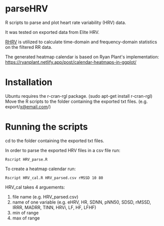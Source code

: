 # parseHRV
R scripts to parse and plot heart rate variability (HRV) data.

It was tested on exported data from Elite HRV.

[RHRV](https://rhrv.r-forge.r-project.org/) is utilized to calculate time-domain and frequency-domain statistics on the filtered RR data.

The generated heatmap calendar is based on Ryan Plant's implementation: https://ryanplant.netlify.app/post/calendar-heatmaps-in-ggplot/

# Installation
Ubuntu requires the r-cran-rgl package. (sudo apt-get install r-cran-rgl)
Move the R scripts to the folder containing the exported txt files. (e.g. export/x@email.com/)

# Running the scripts
cd to the folder containing the exported txt files.

In order to parse the exported HRV files in a csv file run:

`Rscript HRV_parse.R`

To create a heatmap calendar run:

`Rscript HRV_cal.R HRV_parsed.csv rMSSD 10 80`

HRV_cal takes 4 arguements:
1. file name (e.g. HRV_parsed.csv)
1. name of one variable (e.g. eHRV, HR, SDNN, pNN50, SDSD, rMSSD, IRRR, MADRR, TINN, HRVi, LF, HF, LFHF)
1. min of range
1. max of range


